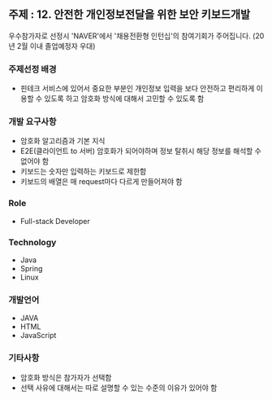 ## 주제 : 12. 안전한 개인정보전달을 위한 보안 키보드개발
우수참가자로 선정시 'NAVER'에서 '채용전환형 인턴십'의 참여기회가 주어집니다. (20년 2월 이내 졸업예정자 우대)

### 주제선정 배경
* 핀테크 서비스에 있어서 중요한 부분인 개인정보 입력을 보다 안전하고 편리하게 이용할 수 있도록 하고 암호화 방식에 대해서 고민할 수 있도록 함

### 개발 요구사항
* 암호화 알고리즘과 기본 지식
* E2E(클라이언트 to 서버) 암호화가 되어야하며 정보 탈취시 해당 정보를 해석할 수 없어야 함
* 키보드는 숫자만 입력하는 키보드로 제한함
* 키보드의 배열은 매 request마다 다르게 만들어져야 함

### Role
* Full-stack Developer

### Technology 
* Java
* Spring
* Linux

### 개발언어
* JAVA
* HTML
* JavaScript

### 기타사항
* 암호화 방식은 참가자가 선택함
* 선택 사유에 대해서는 따로 설명할 수 있는 수준의 이유가 있어야 함
